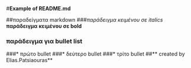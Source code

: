 #**Example of README.md**

##παραδείγματα markdown
###*παράδειγμα κειμένου σε italics*
**παράδειγμα κειμένου σε bold**
### παράδειγμα για bullet list
###* πρώτο bullet
###* δεύτερο bullet 
###* τρίτο bullet
##** created by Elias.Patsiaouras**
